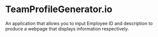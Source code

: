 # TeamProfileGenerator.io

An application that allows you to input Employee ID and description to produce a webpage that displays information respectively.
